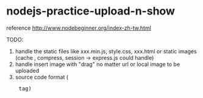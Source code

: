 # nodejs-practice-upload-n-show
reference http://www.nodebeginner.org/index-zh-tw.html

TODO: 
1. handle the static files like xxx.min.js, style.css, xxx.html or static images (cache , compress, session -> express.js could handle)
2. handle insert image with "drag" no matter url or local image to be uploaded
3. source code format (<pre> tag)
